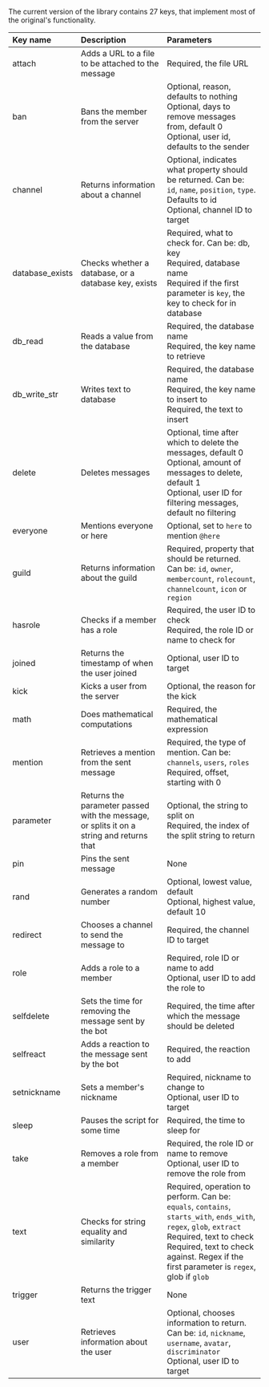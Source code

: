 The current version of the library contains 27 keys, that implement most of the original's functionality.

| Key name | Description | Parameters |
| :- | :- | :- |
| attach | Adds a URL to a file to be attached to the message | Required, the file URL |
| ban | Bans the member from the server | Optional, reason, defaults to nothing<br>Optional, days to remove messages from, default 0<br>Optional, user id, defaults to the sender |
| channel | Returns information about a channel | Optional, indicates what property should be returned. Can be: `id`, `name`, `position`, `type`. Defaults to id<br>Optional, channel ID to target |
| database_exists | Checks whether a database, or a database key, exists | Required, what to check for. Can be: db, key<br>Required, database name<br>Required if the first parameter is `key`, the key to check for in database |
| db_read | Reads a value from the database | Required, the database name<br>Required, the key name to retrieve |
| db_write_str | Writes text to database | Required, the database name<br>Required, the key name to insert to<br> Required, the text to insert |
| delete | Deletes messages | Optional, time after which to delete the messages, default 0<br>Optional, amount of messages to delete, default 1<br>Optional, user ID for filtering messages, default no filtering |
| everyone | Mentions everyone or here | Optional, set to `here` to mention `@here` |
| guild | Returns information about the guild | Required, property that should be returned. Can be: `id`, `owner`, `membercount`, `rolecount`, `channelcount`, `icon` or `region` |
| hasrole | Checks if a member has a role | Required, the user ID to check<br>Required, the role ID or name to check for |
| joined | Returns the timestamp of when the user joined | Optional, user ID to target |
| kick | Kicks a user from the server | Optional, the reason for the kick |
| math | Does mathematical computations | Required, the mathematical expression |
| mention | Retrieves a mention from the sent message | Required, the type of mention. Can be: `channels`, `users`, `roles`<br>Required, offset, starting with 0 |
| parameter | Returns the parameter passed with the message, or splits it on a string and returns that | Optional, the string to split on<br>Required, the index of the split string to return |
| pin | Pins the sent message | None |
| rand | Generates a random number | Optional, lowest value, default <br>Optional, highest value, default 10 |
| redirect | Chooses a channel to send the message to | Required, the channel ID to target |
| role | Adds a role to a member | Required, role ID or name to add<br>Optional, user ID to add the role to |
| selfdelete | Sets the time for removing the message sent by the bot | Required, the time after which the message should be deleted |
| selfreact | Adds a reaction to the message sent by the bot | Required, the reaction to add |
| setnickname | Sets a member's nickname | Required, nickname to change to<br>Optional, user ID to target |
| sleep | Pauses the script for some time | Required, the time to sleep for |
| take | Removes a role from a member | Required, the role ID or name to remove<br>Optional, user ID to remove the role from |
| text | Checks for string equality and similarity | Required, operation to perform. Can be: `equals`, `contains`, `starts_with`, `ends_with`, `regex`, `glob`, `extract`<br>Required, text to check<br>Required, text to check against. Regex if the first parameter is `regex`, glob if `glob` |
| trigger | Returns the trigger text | None |
| user | Retrieves information about the user | Optional, chooses information to return. Can be: `id`, `nickname`, `username`, `avatar`, `discriminator`<br>Optional, user ID to target